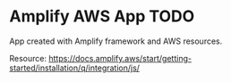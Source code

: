 # Amplify AWS App TODO

App created with Amplify framework and AWS resources.

Resource: https://docs.amplify.aws/start/getting-started/installation/q/integration/js/

